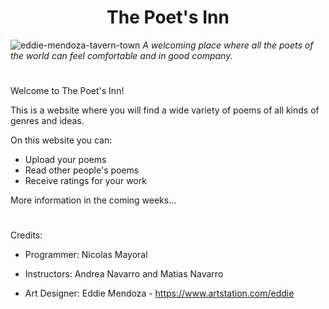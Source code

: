 <h1 align="center">The Poet's Inn</h1>

![eddie-mendoza-tavern-town](https://user-images.githubusercontent.com/83615373/230704922-dc779290-3fbb-4e24-8885-9ec66dc34a6c.jpg)
<i>A welcoming place where all the poets of the world can feel comfortable and in good company.</i>
#

Welcome to The Poet's Inn! 

This is a website where you will find a wide variety of poems of all kinds of genres and ideas.

On this website you can:
- Upload your poems
- Read other people's poems
- Receive ratings for your work


More information in the coming weeks...








#
Credits:
- Programmer: Nicolas Mayoral
- Instructors: Andrea Navarro and Matias Navarro

- Art Designer: Eddie Mendoza - https://www.artstation.com/eddie

